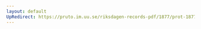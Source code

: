 ```yaml
---
layout: default
UpRedirect: https://pruto.im.uu.se/riksdagen-records-pdf/1877/prot-1877--fk--042/prot-1877--fk--042_016.pdf
---
```

